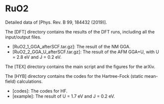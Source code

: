 # RuO2
Detailed data of [Phys. Rev. B 99, 184432 (2019)].

The [DFT] directory contains the results of the DFT runs, including all the input/output files.
- [RuO2_1_GGA_afterSCF.tar.gz]: The result of the NM GGA.
- [RuO2_2_GGA_U_afterSCF.tar.gz]: The result of the AFM GGA+U, with U = 2.8 eV and J = 0.2 eV.

The [TEX] directory contains the main script and the figures for the arXiv.

The [HYB] directory contains the codes for the Hartree-Fock (static mean-field) calculations.
- [codes]: The codes for HF.
- [example]: The result of U = 1.7 eV and J = 0.2 eV.
